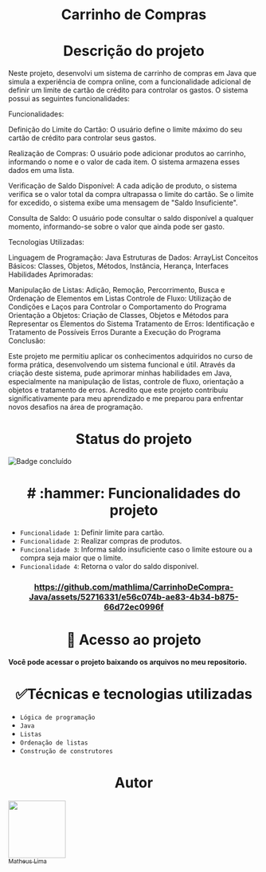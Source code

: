 <h1 align="center"> Carrinho de Compras </h1>

<h1 align="center"> Descrição do projeto </h1>
Neste projeto, desenvolvi um sistema de carrinho de compras em Java que simula a experiência de compra online, com a funcionalidade adicional de definir um limite de cartão de crédito para controlar os gastos. O sistema possui as seguintes funcionalidades:

Funcionalidades:

Definição do Limite do Cartão: O usuário define o limite máximo do seu cartão de crédito para controlar seus gastos.

Realização de Compras: O usuário pode adicionar produtos ao carrinho, informando o nome e o valor de cada item. O sistema armazena esses dados em uma lista.

Verificação de Saldo Disponível: A cada adição de produto, o sistema verifica se o valor total da compra ultrapassa o limite do cartão. Se o limite for excedido, o sistema exibe uma mensagem de "Saldo Insuficiente".

Consulta de Saldo: O usuário pode consultar o saldo disponível a qualquer momento, informando-se sobre o valor que ainda pode ser gasto.

Tecnologias Utilizadas:

Linguagem de Programação: Java
Estruturas de Dados: ArrayList
Conceitos Básicos: Classes, Objetos, Métodos, Instância, Herança, Interfaces
Habilidades Aprimoradas:

Manipulação de Listas: Adição, Remoção, Percorrimento, Busca e Ordenação de Elementos em Listas
Controle de Fluxo: Utilização de Condições e Laços para Controlar o Comportamento do Programa
Orientação a Objetos: Criação de Classes, Objetos e Métodos para Representar os Elementos do Sistema
Tratamento de Erros: Identificação e Tratamento de Possíveis Erros Durante a Execução do Programa
Conclusão:

Este projeto me permitiu aplicar os conhecimentos adquiridos no curso de forma prática, desenvolvendo um sistema funcional e útil. Através da criação deste sistema, pude aprimorar minhas habilidades em Java, especialmente na manipulação de listas, controle de fluxo, orientação a objetos e tratamento de erros. Acredito que este projeto contribuiu significativamente para meu aprendizado e me preparou para enfrentar novos desafios na área de programação.

<h1 align="center"> Status do projeto </h1>

![Badge concluído](http://img.shields.io/static/v1?label=STATUS&message=%20CONCLUÍDO&color=GREEN&style=for-the-badge)

<h1 align="center"> # :hammer: Funcionalidades do projeto </h1>

- `Funcionalidade 1`: Definir limite para cartão.
- `Funcionalidade 2`: Realizar compras de produtos.
- `Funcionalidade 3`: Informa saldo insuficiente caso o limite estoure ou a compra seja maior que o limite.
- `Funcionalidade 4`: Retorna o valor do saldo disponivel.

<h3 align="center"> 


https://github.com/mathlima/CarrinhoDeCompra-Java/assets/52716331/e56c074b-ae83-4b34-b875-66d72ec0996f


<h1 align="center"> 📁 Acesso ao projeto </h1>

**Você pode acessar o projeto baixando os arquivos no meu repositorio.**

<h1 align="center"> ✅Técnicas e tecnologias utilizadas </h1>

- `Lógica de programação`
- `Java`
- `Listas`
- `Ordenação de listas`
- `Construção de construtores`

<h1 align="center"> Autor </h1>

[<img loading="lazy" src="https://avatars.githubusercontent.com/u/52716331?v=4" width=115><br><sub>Matheus Lima</sub>](https://github.com/mathlima)
